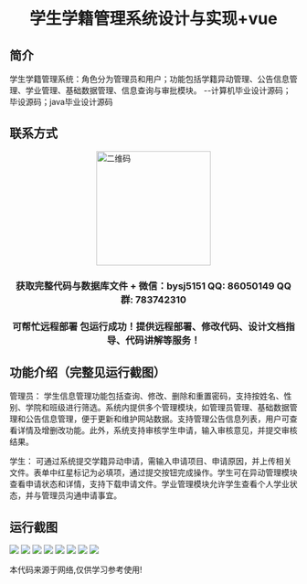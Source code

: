 <p><h1 align="center">学生学籍管理系统设计与实现+vue</h1></p>

## 简介
学生学籍管理系统：角色分为管理员和用户；功能包括学籍异动管理、公告信息管理、学业管理、基础数据管理、信息查询与审批模块。    --计算机毕业设计源码；毕设源码；java毕业设计源码


## 联系方式
<img src="https://bs-1329754181.cos.ap-shanghai.myqcloud.com/wx.jpg" alt="二维码" style="display: block; margin: 0 auto;" width="200px">
<p><h3 align="center">获取完整代码与数据库文件 + 微信：bysj5151 QQ: 86050149 QQ群: 783742310</h3></p>
<p><h3 align="center">可帮忙远程部署 包运行成功！提供远程部署、修改代码、设计文档指导、代码讲解等服务！</h3></p>

## 功能介绍（完整见运行截图）
管理员： 学生信息管理功能包括查询、修改、删除和重置密码，支持按姓名、性别、学院和班级进行筛选。系统内提供多个管理模块，如管理员管理、基础数据管理和公告信息管理，便于更新和维护网站数据。支持管理公告信息列表，用户可查看详情及增删改功能。此外，系统支持审核学生申请，输入审核意见，并提交审核结果。

学生： 可通过系统提交学籍异动申请，需输入申请项目、申请原因，并上传相关文件。表单中红星标记为必填项，通过提交按钮完成操作。学生可在异动管理模块查看申请状态和详情，支持下载申请文件。学业管理模块允许学生查看个人学业状态，并与管理员沟通申请事宜。


## 运行截图
![](https://bs-1329754181.cos.ap-shanghai.myqcloud.com/ssm/StudentEnrollmentManagementSystem/img/001.jpg)
![](https://bs-1329754181.cos.ap-shanghai.myqcloud.com/ssm/StudentEnrollmentManagementSystem/img/002.jpg)
![](https://bs-1329754181.cos.ap-shanghai.myqcloud.com/ssm/StudentEnrollmentManagementSystem/img/003.jpg)
![](https://bs-1329754181.cos.ap-shanghai.myqcloud.com/ssm/StudentEnrollmentManagementSystem/img/004.jpg)
![](https://bs-1329754181.cos.ap-shanghai.myqcloud.com/ssm/StudentEnrollmentManagementSystem/img/005.jpg)
![](https://bs-1329754181.cos.ap-shanghai.myqcloud.com/ssm/StudentEnrollmentManagementSystem/img/006.jpg)
![](https://bs-1329754181.cos.ap-shanghai.myqcloud.com/ssm/StudentEnrollmentManagementSystem/img/007.jpg)
![](https://bs-1329754181.cos.ap-shanghai.myqcloud.com/ssm/StudentEnrollmentManagementSystem/img/008.jpg)

<p>本代码来源于网络,仅供学习参考使用!</p>
